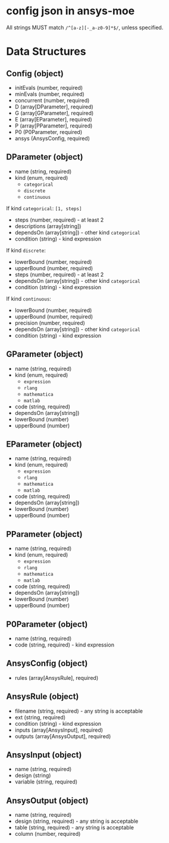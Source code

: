 # config json in ansys-moe

All strings MUST match `/^[a-z][-_a-z0-9]*$/`, unless specified.

# Data Structures

## Config (object)

- initEvals (number, required)
- minEvals (number, required)
- concurrent (number, required)
- D (array[DParameter], required)
- G (array[GParameter], required)
- E (array[EParameter], required)
- P (array[PParameter], required)
- P0 (P0Parameter, required)
- ansys (AnsysConfig, required)

## DParameter (object)

- name (string, required)
- kind (enum, required)
  - `categorical`
  - `discrete`
  - `continuous`

If kind `categorical`: `[1, steps]`
- steps (number, required) - at least 2
- descriptions (array[string])
- dependsOn (array[string]) - other kind `categorical`
- condition (string) - kind expression

If kind `discrete`:
- lowerBound (number, required)
- upperBound (number, required)
- steps (number, required) - at least 2
- dependsOn (array[string]) - other kind `categorical`
- condition (string) - kind expression

If kind `continuous`:
- lowerBound (number, required)
- upperBound (number, required)
- precision (number, required)
- dependsOn (array[string]) - other kind `categorical`
- condition (string) - kind expression

## GParameter (object)

- name (string, required)
- kind (enum, required)
  - `expression`
  - `rlang`
  - `mathematica`
  - `matlab`
- code (string, required)
- dependsOn (array[string])
- lowerBound (number)
- upperBound (number)

## EParameter (object)

- name (string, required)
- kind (enum, required)
  - `expression`
  - `rlang`
  - `mathematica`
  - `matlab`
- code (string, required)
- dependsOn (array[string])
- lowerBound (number)
- upperBound (number)

## PParameter (object)

- name (string, required)
- kind (enum, required)
  - `expression`
  - `rlang`
  - `mathematica`
  - `matlab`
- code (string, required)
- dependsOn (array[string])
- lowerBound (number)
- upperBound (number)

## P0Parameter (object)

- name (string, required)
- code (string, required) - kind expression

## AnsysConfig (object)

- rules (array[AnsysRule], required)

## AnsysRule (object)

- filename (string, required) - any string is acceptable
- ext (string, required)
- condition (string) - kind expression
- inputs (array[AnsysInput], required)
- outputs (array[AnsysOutput], required)

## AnsysInput (object)

- name (string, required)
- design (string)
- variable (string, required)

## AnsysOutput (object)

- name (string, required)
- design (string, required) - any string is acceptable
- table (string, required) - any string is acceptable
- column (number, required)

